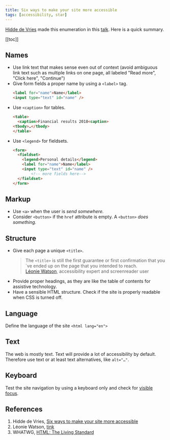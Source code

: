 ```yaml
---
title: Six ways to make your site more accessible
tags: [accessibility, star]
---
```

[Hidde de Vries](https://hiddedevries.nl/en/) made this enumeration in this [talk](https://talks.hiddedevries.nl/KhyueW/six-ways-to-make-your-site-more-accessible). Here is a quick summary.

[[toc]]

## Names
- Use link text that makes sense even out of context (avoid ambiguous link text such as multiple links on one page, all labeled "Read more", "Click here", "Continue")
- Give form fields a proper name by using a `<label>` tag.
	~~~html
	<label for="name">Name</label>
	<input type="text" id="name" />
	~~~
- Use `<caption>` for tables.
	~~~html
	<table>
	  <caption>Financial results 2018<caption>
  <tbody>…</tbody>
	</table>
	~~~
- Use `<legend>` for fieldsets.
	~~~html
	<form>
	  <fieldset>
	    <legend>Personal details</legend>
	    <label for="name">Name</label>
	    <input type="text" id="name" />
			<!-- more fields here-->
	  </fieldset>
	</form>
	~~~

## Markup
- Use `<a>` when the user is *send somewhere.*
- Consider `<button>` if the `href` attribute is empty. A `<button>` *does something.*
## Structure
- Give each page a unique `<title>`. 
	<blockquote>The <code>&lt;title&gt;</code> is still the first guarantee or first confirmation that you´ve ended up on the page that you intended to reach.
	<footer><a href="https://tink.uk">Léonie Watson</a>, accessibility expert and screenreader user</footer>
	</blockquote>
- Provide proper headings, as they are like the table of contents for assistive technology.
- Have a sensible HTML structure. Check if the site is properly readable when CSS is turned off.
## Language
Define the language of the site `<html lang="en">`
## Text
The web is mostly text. Text will provide a lot of accessibility by default. Therefore use text or at least text alternatives, like `alt="…"`.
## Keyboard
Test the site navigation by using a keyboard only and check for [visible focus](/2020-08-27-indicate-focus).

## References
1. Hidde de Vries, [Six ways to make your site more accessible](https://talks.hiddedevries.nl/KhyueW/six-ways-to-make-your-site-more-accessible)
2. Léonie Watson, [tink](https://tink.uk)
3. WHATWG, [HTML: The Living Standard](https://html.spec.whatwg.org/dev/)